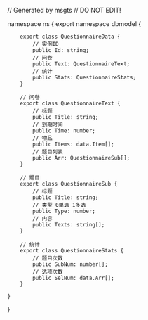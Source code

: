 // Generated by msgts
// DO NOT EDIT!

namespace ns {
	export namespace dbmodel {
		
		export class QuestionnaireData {	
			// 实例ID
			public Id: string; 
			// 问卷
			public Text: QuestionnaireText; 
			// 统计
			public Stats: QuestionnaireStats; 
		}
		
		// 问卷
		export class QuestionnaireText {	
			// 标题
			public Title: string; 
			// 到期时间
			public Time: number; 
			// 物品
			public Items: data.Item[]; 
			// 题目列表
			public Arr: QuestionnaireSub[]; 
		}
		
		// 题目
		export class QuestionnaireSub {	
			// 标题
			public Title: string; 
			// 类型 0单选 1多选
			public Type: number; 
			// 内容
			public Texts: string[]; 
		}
		
		// 统计
		export class QuestionnaireStats {	
			// 题目次数
			public SubNum: number[]; 
			// 选项次数
			public SelNum: data.Arr[]; 
		}
		
	}
}
